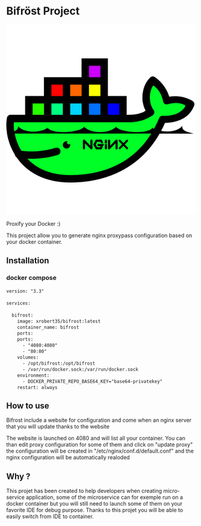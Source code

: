 # Bifröst Project


![biforst](https://github.com/xrobert35/bifrost/blob/master/docker.png)

Proxify your Docker :)

This project allow you to generate nginx proxypass configuration based on your docker container.

## Installation 

### docker compose

```
version: "3.3"

services:

  bifrost:
    image: xrobert35/bifrost:latest
    container_name: bifrost
    ports:
    ports:
      - "4080:4080"
      - "80:80"
    volumes:
      - /opt/bifrost:/opt/bifrost
      - /var/run/docker.sock:/var/run/docker.sock
    environment:
      - DOCKER_PRIVATE_REPO_BASE64_KEY="base64-privatekey"
    restart: always
```

## How to use

Bifrost include a website for configuration and come when an nginx server that you will update thanks to the website

The website is launched on 4080 and will list all your container. You can than edit proxy configuration for some of them and click on "update proxy"  the configuration will be created in "/etc/nginx/conf.d/default.conf" and the nginx configuration will be automatically realoded

## Why ?

This projet has been created to help developers when creating micro-service application, some of the microservice can for exemple run on a docker container but you will still need to launch some of them on your favorite IDE for debug purpose. Thanks to this projet you will be able to easily switch from IDE to container. 
